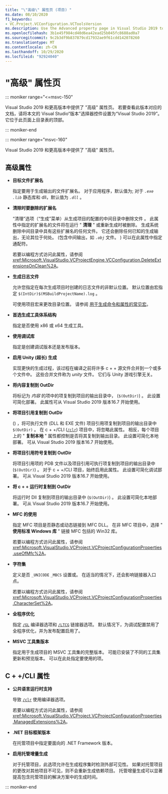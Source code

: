 ```yaml
---
title: "\"高级\" 属性页 (项目) "
ms.date: 08/10/2020
f1_keywords:
- VC.Project.VCConfiguration.VCToolsVersion
ms.description: Use the Advanced property page in Visual Studio 2019 to set various properties for C++ projects.
ms.openlocfilehash: 3b1e45f984cd40d6ea42ead25b045fc8688ad0a7
ms.sourcegitcommit: 9c2b3df9b837879cd17932ae9f61cdd142078260
ms.translationtype: MT
ms.contentlocale: zh-CN
ms.lasthandoff: 10/29/2020
ms.locfileid: "92924040"
---
```

# <a name="advanced-property-page"></a>"高级" 属性页

::: moniker range="<=msvc-150"

Visual Studio 2019 和更高版本中提供了 "高级" 属性页。 若要查看此版本对应的文档，请将本文的 Visual Studio“版本”选择器控件设置为“Visual Studio 2019”。 它位于此页面上目录表的顶部。

::: moniker-end

::: moniker range="msvc-160"

Visual Studio 2019 和更高版本中提供了 "高级" 属性页。

## <a name="advanced-properties"></a>高级属性

- **目标文件扩展名**

   指定要用于生成输出的文件扩展名。 对于应用程序，默认值为; 对于 *`.exe`* *`.lib`* 静态库和 dll，默认值为 *`.dll`* 。

- **清除时要删除的扩展名**

   “清理”选项（“生成”菜单）从生成项目的配置的中间目录中删除文件  。 此属性中指定的扩展名的文件将在运行 " **清理** " 或重新生成时被删除。 生成系统删除中间目录中具有这些扩展名的任何文件。 它还会删除任何已知的生成输出，无论其位于何处。  (包含中间输出，如 *`.obj`* 文件。 ) 可以在此属性中指定通配符。

   若要以编程方式访问此属性，请参阅 <xref:Microsoft.VisualStudio.VCProjectEngine.VCConfiguration.DeleteExtensionsOnClean%2A>。

- **生成日志文件**

   允许您指定在每次生成项目时创建的日志文件的非默认位置。 默认位置由宏指定 `$(IntDir)$(MSBuildProjectName).log` 。

   可使用项目宏来更改目录位置。 请参阅 [用于生成命令和属性的常见宏](common-macros-for-build-commands-and-properties.md)。

- **首选生成工具体系结构**

   指定是否使用 x86 或 x64 生成工具。

- **使用调试库**

   指定是创建调试版本还是发布版本。

- **启用 Unity (超长) 生成**

   实现更快的生成过程，该过程在编译之前将许多 c + + 源文件合并到一个或多个文件中。 这些合并文件称为 *unity* 文件。 它们与 Unity 游戏引擎无关。

- **将内容复制到 OutDir**

   将标记为 *内容* 的项中的项复制到项目的输出目录中， (`$(OutDir)`) 。 此设置可简化部署。 此属性可从 Visual Studio 2019 版本16.7 开始使用。

- **将项目引用复制到 OutDir**

    () ，将可执行文件 (DLL 和 EXE 文件) 项目引用项复制到项目的输出目录中 `$(OutDir)` 。 在 c + +/CLI ([`/clr`](clr-common-language-runtime-compilation.md)) 项目中，将忽略此属性。 相反，每个项目上的 " **复制本地** " 属性都控制是否将其复制到输出目录。 此设置可简化本地部署。 可从 Visual Studio 2019 版本16.7 开始使用。

- **将项目引用符号复制到 OutDir**

   将项目引用项的 PDB 文件以及项目引用可执行项复制到项目的输出目录中 (`$(OutDir)`) 。 对于 c + +/CLI 项目，始终启用此属性。 此设置可简化调试部署。 可从 Visual Studio 2019 版本16.7 开始使用。

- **将 c + + 运行时复制到 OutDir**

   将运行时 Dll 复制到项目的输出目录中 (`$(OutDir)`) 。 此设置可简化本地部署。 可从 Visual Studio 2019 版本16.7 开始使用。

- **MFC 的使用**

   指定 MFC 项目是否静态或动态链接到 MFC DLL。 在非 MFC 项目中，选择 " **使用标准 Windows 库** " 链接 MFC 包括的 Win32 库。

   若要以编程方式访问此属性，请参阅 <xref:Microsoft.VisualStudio.VCProject.VCProjectConfigurationProperties.useOfMfc%2A>。

- **字符集**

   定义是否 `_UNICODE` `_MBCS` 设置或。 在适当的情况下，还会影响链接器入口点。

   若要以编程方式访问此属性，请参阅 <xref:Microsoft.VisualStudio.VCProject.VCProjectConfigurationProperties.CharacterSet%2A>。

- **全程序优化**

   指定 [`/GL`](gl-whole-program-optimization.md) 编译器选项和 [`/LTCG`](ltcg-link-time-code-generation.md) 链接器选项。 默认情况下，为调试配置禁用了全程序优化，并为发布配置启用了。

- **MSVC 工具集版本**

   指定用于生成项目的 MSVC 工具集的完整版本。 可能已安装了不同的工具集更新和预览版本。 可以在此处指定要使用的项。

## <a name="ccli-properties"></a>C + +/CLI 属性

- **公共语言运行时支持**

   导致 [`/clr`](clr-common-language-runtime-compilation.md) 使用编译器选项。

   若要以编程方式访问此属性，请参阅 <xref:Microsoft.VisualStudio.VCProject.VCProjectConfigurationProperties.ManagedExtensions%2A>。

- **.NET 目标框架版本**

   在托管项目中指定要面向的 .NET Framework 版本。

- **启用托管增量生成**

   对于托管项目，此选项允许在生成程序集时检测外部可见性。 如果对托管项目的更改对其他项目不可见，则不会重新生成依赖项目。 托管增量生成可以显著提高包含托管项目的解决方案中的生成时间。

::: moniker-end
